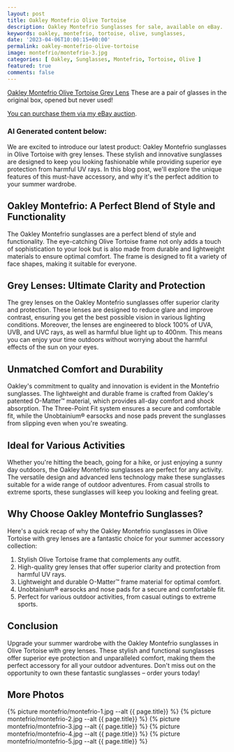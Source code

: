 ```yaml
---
layout: post
title: Oakley Montefrio Olive Tortoise
description: Oakley Montefrio Sunglasses for sale, available on eBay. 
keywords: oakley, montefrio, tortoise, olive, sunglasses,
date: '2023-04-06T10:00:15+00:00'
permalink: oakley-montefrio-olive-tortoise
image: montefrio/montefrio-3.jpg
categories: [ Oakley, Sunglasses, Montefrio, Tortoise, Olive ]
featured: true
comments: false 
---
```

[Oakley Montefrio Olive Tortoise Grey Lens](https://www.ebay.com/itm/155489722972) These are a pair of glasses in the original box, opened but never used!

[You can purchase them via my eBay auction](https://www.ebay.com/itm/155489722972).

### AI Generated content below: 

We are excited to introduce our latest product: Oakley Montefrio sunglasses in Olive Tortoise with grey lenses. These stylish and innovative sunglasses are designed to keep you looking fashionable while providing superior eye protection from harmful UV rays. In this blog post, we'll explore the unique features of this must-have accessory, and why it's the perfect addition to your summer wardrobe.

## Oakley Montefrio: A Perfect Blend of Style and Functionality

The Oakley Montefrio sunglasses are a perfect blend of style and functionality. The eye-catching Olive Tortoise frame not only adds a touch of sophistication to your look but is also made from durable and lightweight materials to ensure optimal comfort. The frame is designed to fit a variety of face shapes, making it suitable for everyone.

## Grey Lenses: Ultimate Clarity and Protection

The grey lenses on the Oakley Montefrio sunglasses offer superior clarity and protection. These lenses are designed to reduce glare and improve contrast, ensuring you get the best possible vision in various lighting conditions. Moreover, the lenses are engineered to block 100% of UVA, UVB, and UVC rays, as well as harmful blue light up to 400nm. This means you can enjoy your time outdoors without worrying about the harmful effects of the sun on your eyes.

## Unmatched Comfort and Durability

Oakley's commitment to quality and innovation is evident in the Montefrio sunglasses. The lightweight and durable frame is crafted from Oakley's patented O-Matter™ material, which provides all-day comfort and shock absorption. The Three-Point Fit system ensures a secure and comfortable fit, while the Unobtainium® earsocks and nose pads prevent the sunglasses from slipping even when you're sweating.

## Ideal for Various Activities

Whether you're hitting the beach, going for a hike, or just enjoying a sunny day outdoors, the Oakley Montefrio sunglasses are perfect for any activity. The versatile design and advanced lens technology make these sunglasses suitable for a wide range of outdoor adventures. From casual strolls to extreme sports, these sunglasses will keep you looking and feeling great.

## Why Choose Oakley Montefrio Sunglasses?

Here's a quick recap of why the Oakley Montefrio sunglasses in Olive Tortoise with grey lenses are a fantastic choice for your summer accessory collection:

1. Stylish Olive Tortoise frame that complements any outfit.
2. High-quality grey lenses that offer superior clarity and protection from harmful UV rays.
3. Lightweight and durable O-Matter™ frame material for optimal comfort.
4. Unobtainium® earsocks and nose pads for a secure and comfortable fit.
5. Perfect for various outdoor activities, from casual outings to extreme sports.

## Conclusion

Upgrade your summer wardrobe with the Oakley Montefrio sunglasses in Olive Tortoise with grey lenses. These stylish and functional sunglasses offer superior eye protection and unparalleled comfort, making them the perfect accessory for all your outdoor adventures. Don't miss out on the opportunity to own these fantastic sunglasses – order yours today!

## More Photos
{% picture montefrio/montefrio-1.jpg --alt {{ page.title}}  %}
{% picture montefrio/montefrio-2.jpg --alt {{ page.title}}  %}
{% picture montefrio/montefrio-3.jpg --alt {{ page.title}}  %}
{% picture montefrio/montefrio-4.jpg --alt {{ page.title}}  %}
{% picture montefrio/montefrio-5.jpg --alt {{ page.title}}  %}
